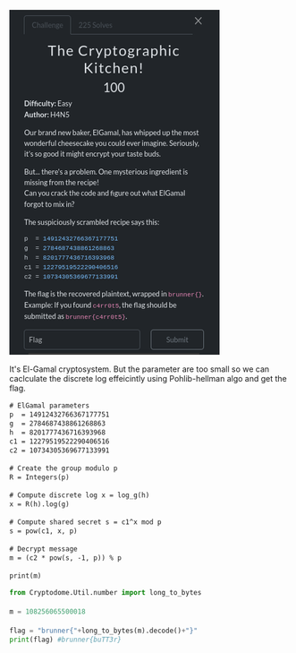 ![image](./kitchen.png)

It's El-Gamal cryptosystem. But the parameter are too small so we can caclculate the discrete log effeicintly using Pohlib-hellman algo and get the flag.

```sage
# ElGamal parameters
p  = 14912432766367177751
g  = 2784687438861268863
h  = 8201777436716393968
c1 = 12279519522290406516
c2 = 10734305369677133991

# Create the group modulo p
R = Integers(p)

# Compute discrete log x = log_g(h)
x = R(h).log(g)  

# Compute shared secret s = c1^x mod p
s = pow(c1, x, p)

# Decrypt message
m = (c2 * pow(s, -1, p)) % p

print(m)

```

```py
from Cryptodome.Util.number import long_to_bytes

m = 108256065500018

flag = "brunner{"+long_to_bytes(m).decode()+"}"
print(flag) #brunner{buTT3r}
```
